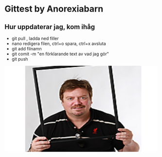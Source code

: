 # Gittest by Anorexiabarn

## Hur uppdaterar jag, kom ihåg

* git pull , ladda ned filler  
* nano redigera filen, ctrl+o spara, ctrl+x avsluta
* git add filnamn  
* git comit -m "en förklarande text av vad jag gör"  
* git push

![Image](Jorgen.jpg)
